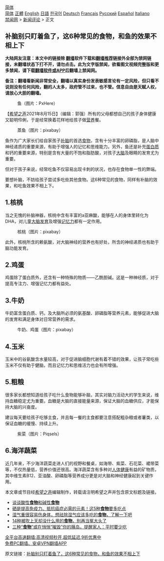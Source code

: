  <!-- 面包屑导航 --> <div class="breadcrumb"><!-- GTranslate: https://gtranslate.io/ -->  <div class="switcher notranslate">  <div class="selected">  <a href="#" onclick="return false;"> 简体</a>  </div>  <div class="option">  <a href="https://www.bannedbook.org" onclick="doGTranslate('zh-CN|zh-CN');jQuery('div.switcher div.selected a').html(jQuery(this).html());return false;" title="简体中文" class="nturl selected"> 简体</a>  <a href="https://www.bannedbook.org/zh-tw/" onclick="doGTranslate('zh-CN|zh-TW');jQuery('div.switcher div.selected a').html(jQuery(this).html());return false;" title="繁體中文" class="nturl"> 正體</a>  <a href="https://www.bannedbook.org/en/" onclick="doGTranslate('zh-CN|en');jQuery('div.switcher div.selected a').html(jQuery(this).html());return false;" title="English" class="nturl"> English</a>  <a href="https://www.bannedbook.org/ja/" onclick="doGTranslate('zh-CN|ja');jQuery('div.switcher div.selected a').html(jQuery(this).html());return false;" title="日本語" class="nturl"> 日語</a>  <a href="https://www.bannedbook.org/ko/" onclick="doGTranslate('zh-CN|ko');jQuery('div.switcher div.selected a').html(jQuery(this).html());return false;" title="한국어" class="nturl"> 한국어</a>  <a href="https://www.bannedbook.org/de/" onclick="doGTranslate('zh-CN|de');jQuery('div.switcher div.selected a').html(jQuery(this).html());return false;" title="Deutsch" class="nturl"> Deutsch</a>  <a href="https://www.bannedbook.org/fr/" onclick="doGTranslate('zh-CN|fr');jQuery('div.switcher div.selected a').html(jQuery(this).html());return false;" title="Français" class="nturl"> Français</a>  <a href="https://www.bannedbook.org/ru/" onclick="doGTranslate('zh-CN|ru');jQuery('div.switcher div.selected a').html(jQuery(this).html());return false;" title="Русский" class="nturl"> Русский</a>  <a href="https://www.bannedbook.org/es/" onclick="doGTranslate('zh-CN|es');jQuery('div.switcher div.selected a').html(jQuery(this).html());return false;" title="Español" class="nturl"> Español</a>  <a href="https://www.bannedbook.org/it/" onclick="doGTranslate('zh-CN|it');jQuery('div.switcher div.selected a').html(jQuery(this).html());return false;" title="Italiano" class="nturl"> Italiano</a>  </div>  </div>      <div class='breadcrumb-sub'><!-- Breadcrumb NavXT 6.3.0 --> <a href="https://www.bannedbook.org/" class="home">禁闻网</a> &gt; <a href="https://www.bannedbook.org/bnews/comments/" class="category">新闻评论</a> &gt; 正文</div></div><h2>补脑别只盯着鱼了，这6种常见的食物，和鱼的效果不相上下</h2> <p class="notice"><b>大陆网友注意：本文中的链接除 <a href="https://github.com/bannedbook/fanqiang" >翻墙</a>软件下载和<a href="https://github.com/killgcd/justmysocks/blob/master/README.md">翻墙推荐</a>链接外全部为禁网链接，未翻墙状态下打不开，请勿点击。此为文字版禁闻，欲看图文视频完整版和更多禁闻，请下载<a href="https://github.com/bannedbook/fanqiang">翻墙软件或APP</a>后翻墙上禁闻网。</p><p>备注：翻墙看新闻非常安全，翻墙以真实身份发表敏感言论有一定风险，但只看不说则没有任何风险，翻的人太多，政府管不过来，也不管。信息自由是天赋人权，请放心大胆的翻墙。</b></p>  <div class="entry"> <figure> <p><figcaption>鱼（图片：PxHere）</figcaption></figure> <p>【<span class='wp_keywordlink_affiliate'><a href="https://www.soundofhope.org" title="希望之声" target="_blank">希望之声</a></span>2021年8月15日】（编辑：郭强）所有的父母都想自己的孩子身体健康又聪明伶俐，于是经常换着花样地给孩子做<a href="https://www.bannedbook.org/bnews/tag/%E8%90%A5%E5%85%BB/" class="st_tag internal_tag" rel="tag" title="标签 营养 下的日志">营养</a>餐。</p> <figure><figcaption>蒸鱼（图片：pixabay）</figcaption></figure> <p>鱼作为广大家长们给自家孩子<a href="https://www.bannedbook.org/bnews/tag/%E8%A1%A5%E8%84%91/" class="st_tag internal_tag" rel="tag" title="标签 补脑 下的日志">补脑</a>的首选<a href="https://www.bannedbook.org/bnews/tag/%e9%a3%9f%e7%89%a9/" class="st_tag internal_tag" rel="tag" title="标签 食物 下的日志">食物</a>，含有十分丰富的卵磷脂，是人脑中神经递质的重要来源，有助于增强人的记忆和思维能力。另外，鱼还是补充<a href="https://www.bannedbook.org/bnews/tag/%E8%9B%8B%E7%99%BD%E8%B4%A8/" class="st_tag internal_tag" rel="tag" title="标签 蛋白质 下的日志">蛋白质</a>和钙的重要来源，特别是含有大量的不饱和脂肪酸，对孩子<a href="https://www.bannedbook.org/bnews/tag/%E5%A4%A7%E8%84%91/" class="st_tag internal_tag" rel="tag" title="标签 大脑 下的日志">大脑</a>及眼睛的发育尤为重要。</p> <p>但对于孩子来说，经常吃鱼不仅容易出现卡刺的状况，也存在食物单一性的弊端。</p>  <p>要想补脑，不妨给孩子尝试多吃些其他食物。这6种常见的食物，同样有补脑的效果，和吃鱼效果不相上下。</p> <h2>1.核桃</h2> <p>当之无愧的补脑神器，核桃中含有丰富的a亚麻酸，能够在人的身体里转化为DHA，对儿童<a href="https://www.bannedbook.org/bnews/tag/%E5%A4%A7%E8%84%91%E5%8F%91%E8%82%B2/" class="st_tag internal_tag" rel="tag" title="标签 大脑发育 下的日志">大脑发育</a>及增强<a href="https://www.bannedbook.org/bnews/tag/%e8%ae%b0%e5%bf%86%e5%8a%9b/" class="st_tag internal_tag" rel="tag" title="标签 记忆力 下的日志">记忆力</a>都有一定作用。</p> <figure><figcaption>核桃（图片：pixabay）</figcaption></figure> <p>此外，核桃所含的赖氨酸，对大脑神经的营养也有好处，所含的神经递质也有助于脑功能发育。</p>  <h2>2.鸡蛋</h2> <p>鸡蛋除了蛋白质外，还含有一种特殊的物质——乙酰胆碱。这是一种神经质，对于提高专注力、增强记忆力都有益处。</p> <h2>3.牛奶</h2> <p>牛奶富含蛋白质、钙，及大脑所必须的氨基酸、卵磷脂等营养元素，能够促进大脑的发育和满足身体对日常营养的需求。</p> <figure><figcaption>牛奶、鸡蛋（图片：pixabay）</figcaption></figure> <h2>4.玉米</h2> <p>玉米中的谷氨酸含水量较高，对于促进脑细胞代谢有着不错的效果，让孩子常吃些玉米不仅有助于健脑，而且记忆力和思维活力也会有所增强。</p>  <h2>5.粗粮</h2> <p>很多家长都想知道给孩子吃什么食物能够补脑，其实对脑力活动大的学生来说，维持血糖稳定尤为重要。血糖是大脑的直接能量来源，保证大脑的血糖供应，才能保持大脑的兴奋度。</p> <p>建议每天要给孩子吃够主食，并且每一餐的主食都要注意搭配粗杂粮或者薯类，以保证血糖的缓慢、持续上升。</p> <figure><figcaption>紫菜（图片：Piqsels）</figcaption></figure> <h2>6.海洋蔬菜</h2> <p>近几年来，不少海洋蔬菜走进人们的视野和餐桌，如海带、紫菜、石花菜、裙带菜等，不仅热量低，营养价值还很高。海洋蔬菜含有多种对<a href="https://www.bannedbook.org/bnews/tag/%E4%BA%BA%E4%BD%93%E5%81%A5%E5%BA%B7/" class="st_tag internal_tag" rel="tag" title="标签 人体健康 下的日志">人体健康</a>有益的矿物质，其中维生素B12、亚油酸、卵磷脂等营养成分更是对大脑和神经健康起到关键作用。</p>  <p>本文章或节目经<a href="https://www.bannedbook.org/bnews/tag/%e5%b8%8c%e6%9c%9b%e4%b9%8b%e5%a3%b0/" class="st_tag internal_tag" rel="tag" title="标签 希望之声 下的日志">希望之声</a>编辑制作，转载请注明希望之声并包含原文标题及链接。 </p> <ul class='op-related-articles' title='相关阅读'> <li><a href='https://www.bannedbook.org/bnews/comments/20210815/1606697.html' target='_blank'>谈谈酸性<b>食物</b>和碱性<b>食物</b></a></li> <li><a href='https://www.bannedbook.org/bnews/health/20210814/1606120.html' target='_blank'>硒是提高免疫力、抵抗癌症必需的元素！这5种<b>食物</b>要多吃点</a></li> <li><a href='https://www.bannedbook.org/bnews/lifebaike/20210813/1605679.html' target='_blank'>湿气重很容易伤身体，想祛除湿气应该多吃的<b>食物</b>，了解一下吧</a></li> <li><a href='https://www.bannedbook.org/bnews/health/20210813/1605471.html' target='_blank'>14种被吹上天却没什么用的<b>食物</b>，别再当冤大头了</a></li> <li><a href='https://www.bannedbook.org/bnews/health/20210812/1604800.html' target='_blank'>三种“<b>食物</b>”或在悄悄“摧毁”你的胰岛，提醒家人：平时要少吃</a></li> </ul> <p class="texttj"> <a href="https://github.com/bannedbook/fanqiang/wiki/V2ray%E6%9C%BA%E5%9C%BA" target="_blank">全平台高速翻墙:高清视频秒开,超低延迟,9折优惠中</a><br/> <a href="https://github.com/bannedbook/fanqiang/wiki/%E7%A6%81%E9%97%BB%E7%BD%91%E5%AE%89%E5%8D%93%E7%BF%BB%E5%A2%99%E6%96%B0%E9%97%BBAPP" target="_blank">免费PC翻墙、安卓VPN翻墙APP</a></p><p>原文链接：<a class="src_link"  href="https://www.soundofhope.org/post/533006" target="_blank">补脑别只盯着鱼了，这6种常见的食物，和鱼的效果不相上下</a></p><a name='sharetosocial'></a>  <div style="margin-bottom:5px;padding-bottom:5px;clear:both"> <div id="archive-pix-1" class="banner-ads"> <!-- AuctionX Display platform tag START --> <div id="26318x728x90x621x_ADSLOT2" clicktrack="%%CLICK_URL_ESC%%"></div> <!-- AuctionX Display platform tag END --> </div> <div id="archive-pix-2" class="banner-ads"> <!-- AuctionX Display platform tag START --> <div id="26315x300x250x621x_ADSLOT2" clicktrack="%%CLICK_URL_ESC%%"></div> <!-- AuctionX Display platform tag END --> </div> </div>  <div id="archive-pix-1" class="banner-ads"> <!-- AuctionX Display platform tag START --> <div id="26318x728x90x621x_ADSLOT3" clicktrack="%%CLICK_URL_ESC%%"></div> <!-- AuctionX Display platform tag END --> </div> </div><!--END ENTRY--> 